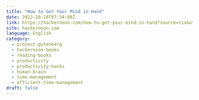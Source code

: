 ```yaml
---
title: "How to Get Your Mind in Hand"
date: 2022-10-18T07:34:08Z
link: https://hackernoon.com/how-to-get-your-mind-in-hand?source=rss&utm_medium=RSS&utm_source=news.12bit.vn
site: hackernoon.com
language: English
category:
  - project-gutenberg
  - hackernoon-books
  - reading-books
  - productivity
  - productivity-hacks
  - human-brain
  - time-management
  - efficient-time-management
draft: false
---
```

